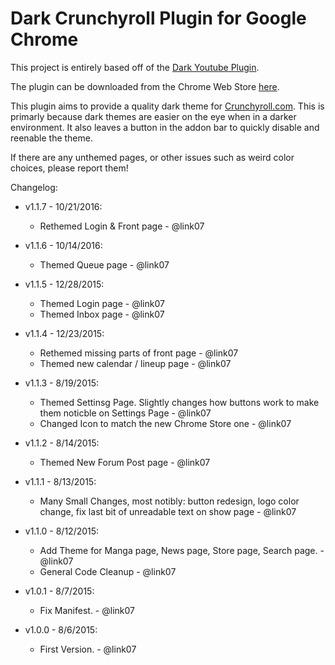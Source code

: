 # Dark Crunchyroll Plugin for Google Chrome
This project is entirely based off of the [Dark Youtube Plugin](https://github.com/stormbreakerbg/Dark-youtube-plugin-chrome).

The plugin can be downloaded from the Chrome Web Store [here](https://chrome.google.com/webstore/detail/dark-skin-for-crunchyroll/agjiicokbioponboibkfhfgmhcacafph?hl=en-US&gl=US).

This plugin aims to provide a quality dark theme for [Crunchyroll.com](http://crunchyroll.com).  This is primarly because dark themes are easier on the eye when in a darker environment.
It also leaves a button in the addon bar to quickly disable and reenable the theme.

If there are any unthemed pages, or other issues such as weird color choices, please report them!

Changelog:

* v1.1.7 - 10/21/2016:
  * Rethemed Login & Front page - @link07

* v1.1.6 - 10/14/2016:
  * Themed Queue page - @link07

* v1.1.5 - 12/28/2015:
  * Themed Login page - @link07
  * Themed Inbox page - @link07
  
* v1.1.4 - 12/23/2015:
  * Rethemed missing parts of front page - @link07
  * Themed new calendar / lineup page - @link07
  
* v1.1.3 - 8/19/2015:
  * Themed Settinsg Page.  Slightly changes how buttons work to make them noticble on Settings Page - @link07
  * Changed Icon to match the new Chrome Store one - @link07
  
* v1.1.2 - 8/14/2015:
  * Themed New Forum Post page - @link07

* v1.1.1 - 8/13/2015:
  * Many Small Changes, most notibly: button redesign, logo color change, fix last bit of unreadable text on show page - @link07

* v1.1.0 - 8/12/2015:
  * Add Theme for Manga page, News page, Store page, Search page. - @link07
  * General Code Cleanup - @link07

* v1.0.1 - 8/7/2015:
  * Fix Manifest. - @link07

* v1.0.0 - 8/6/2015:
  * First Version. - @link07
